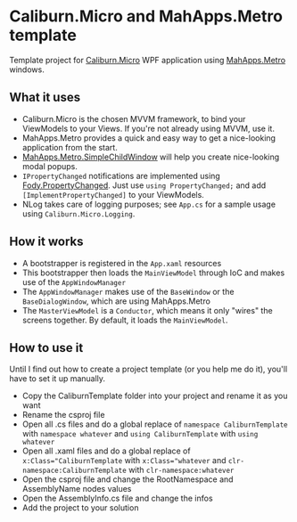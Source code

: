 # Caliburn.Micro and MahApps.Metro template

Template project for [Caliburn.Micro](https://github.com/Caliburn-Micro/Caliburn.Micro) WPF application using [MahApps.Metro](https://github.com/MahApps/MahApps.Metro) windows.

## What it uses

* Caliburn.Micro is the chosen MVVM framework, to bind your ViewModels to your Views. If you're not already using MVVM, use it.
* MahApps.Metro provides a quick and easy way to get a nice-looking application from the start.
* [MahApps.Metro.SimpleChildWindow](https://github.com/punker76/MahApps.Metro.SimpleChildWindow) will help you create nice-looking modal popups.
* `IPropertyChanged` notifications are implemented using [Fody.PropertyChanged](https://github.com/Fody/PropertyChanged). Just use `using PropertyChanged;` and add `[ImplementPropertyChanged]` to your ViewModels.
* NLog takes care of logging purposes; see `App.cs` for a sample usage using `Caliburn.Micro.Logging`.

## How it works

* A bootstrapper is registered in the `App.xaml` resources
* This bootstrapper then loads the `MainViewModel` through IoC and makes use of the `AppWindowManager`
* The `AppWindowManager` makes use of the `BaseWindow` or the `BaseDialogWindow`, which are using MahApps.Metro
* The `MasterViewModel` is a `Conductor`, which means it only "wires" the screens together. By default, it loads the `MainViewModel`.

## How to use it

Until I find out how to create a project template (or you help me do it), you'll have to set it up manually.

* Copy the CaliburnTemplate folder into your project and rename it as you want
* Rename the csproj file
* Open all .cs files and do a global replace of `namespace CaliburnTemplate` with `namespace whatever` and `using CaliburnTemplate` with `using whatever`
* Open all .xaml files and do a global replace of `x:Class="CaliburnTemplate` with `x:Class="whatever` and `clr-namespace:CaliburnTemplate` with `clr-namespace:whatever`
* Open the csproj file and change the RootNamespace and AssemblyName nodes values
* Open the AssemblyInfo.cs file and change the infos
* Add the project to your solution